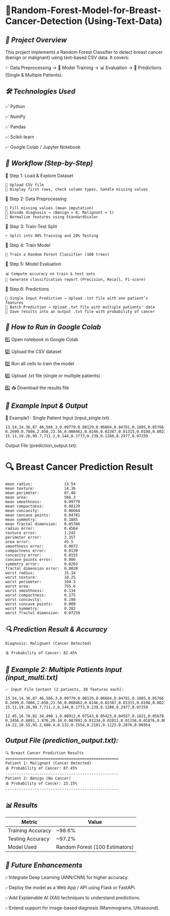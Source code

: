 # 🌳Random-Forest-Model-for-Breast-Cancer-Detection (Using-Text-Data)

## *📌 Project Overview*

This project implements a Random Forest Classifier to detect breast cancer (benign or malignant) using text-based CSV data.
It covers:

✨ Data Preprocessing → 🔎 Model Training → 📊 Evaluation → 🧾 Predictions (Single & Multiple Patients).

## *🛠 Technologies Used*

✅ Python

✅ NumPy

✅ Pandas

✅ Scikit-learn

✅ Google Colab / Jupyter Notebook


## *🔄 Workflow (Step-by-Step)*

🔹 Step 1: Load & Explore Dataset

    📂 Upload CSV file
    👀 Display first rows, check column types, handle missing values


🔹 Step 2: Data Preprocessing

    🧹 Fill missing values (mean imputation)
    🔖 Encode diagnosis → (Benign = 0, Malignant = 1)
    📏 Normalize features using StandardScaler

🔹 Step 3: Train-Test Split

    ✂️ Split into 80% Training and 20% Testing

🔹 Step 4: Train Model

    🌳 Train a Random Forest Classifier (100 trees)

🔹 Step 5: Model Evaluation

    📊 Compute accuracy on train & test sets
    📑 Generate classification report (Precision, Recall, F1-score)


🔹 Step 6: Predictions

    👤 Single Input Prediction → Upload .txt file with one patient’s features
    👥 Batch Prediction → Upload .txt file with multiple patients’ data
    📌 Save results into an output .txt file with probability of cancer

## *🚀 How to Run in Google Colab*

  1️⃣ Open notebook in Google Colab
  
  2️⃣ Upload the CSV dataset
  
  3️⃣ Run all cells to train the model
  
  4️⃣ Upload .txt file (single or multiple patients)
  
  5️⃣ 📥 Download the results file

## *📂 Example Input & Output*

🔹 Example1 : Single Patient Input (input_single.txt)

    13.54,14.36,87.46,566.3,0.09779,0.08129,0.06664,0.04781,0.1885,0.05766,
    0.2699,0.7886,2.058,23.56,0.008462,0.0146,0.02387,0.01315,0.0198,0.0023,
    15.11,19.26,99.7,711.2,0.144,0.1773,0.239,0.1288,0.2977,0.07259

  Output File (prediction_output.txt):
    
   🔍 Breast Cancer Prediction Result
  ========================================
  
    mean radius:              13.54
    mean texture:             14.36
    mean perimeter:           87.46
    mean area:                566.3
    mean smoothness:          0.09779
    mean compactness:         0.08129
    mean concavity:           0.06664
    mean concave points:      0.04781
    mean symmetry:            0.1885
    mean fractal dimension:   0.05766
    radius error:             0.4564
    texture error:            1.242
    perimeter error:          3.357
    area error:               45.5
    smoothness error:         0.0072
    compactness error:        0.0139
    concavity error:          0.0155
    concave points error:     0.006
    symmetry error:           0.0203
    fractal dimension error:  0.0028
    worst radius:             15.34
    worst texture:            18.25
    worst perimeter:          104.5
    worst area:               755.6
    worst smoothness:         0.134
    worst compactness:        0.175
    worst concavity:          0.198
    worst concave points:     0.089
    worst symmetry:           0.282
    worst fractal dimension:  0.07259



## *🔍 Prediction Result & Accuracy*

    Diagnosis: Malignant (Cancer Detected)
    
    🩸 Probability of Cancer: 82.45%


## *🔹 Example 2: Multiple Patients Input (input_multi.txt)*

    ✅ Input File Content (2 patients, 30 features each):
        
    13.54,14.36,87.46,566.3,0.09779,0.08129,0.06664,0.04781,0.1885,0.05766,
    0.2699,0.7886,2.058,23.56,0.008462,0.0146,0.02387,0.01315,0.0198,0.0023,
    15.11,19.26,99.7,711.2,0.144,0.1773,0.239,0.1288,0.2977,0.07259
    
    12.45,16.78,82.34,490.1,0.08912,0.07543,0.05423,0.04567,0.1821,0.05678,
    0.2456,0.6891,1.876,20.34,0.007891,0.01234,0.02012,0.01156,0.01876,0.0021,
    14.22,18.55,95.2,680.4,0.132,0.1554,0.2101,0.1123,0.2876,0.06954

    
## *Output File (prediction_output.txt):*

    🔍 Breast Cancer Prediction Results
    ==================================================
    Patient 1: Malignant (Cancer Detected)
    🩸 Probability of Cancer: 87.45%
    --------------------------------------------------
    Patient 2: Benign (No Cancer)
    🩸 Probability of Cancer: 23.15%
    --------------------------------------------------

## *📊 Results*

| Metric            | Value                          |
| ----------------- | ------------------------------ |
| Training Accuracy | \~98.6%                        |
| Testing Accuracy  | \~97.2%                        |
| Model Used        | Random Forest (100 Estimators) |


## *🚀 Future Enhancements*

✅Integrate Deep Learning (ANN/CNN) for higher accuracy.

✅Deploy the model as a Web App / API using Flask or FastAPI.

✅Add Explainable AI (XAI) techniques to understand predictions.

✅Extend support for image-based diagnosis (Mammograms, Ultrasound).










